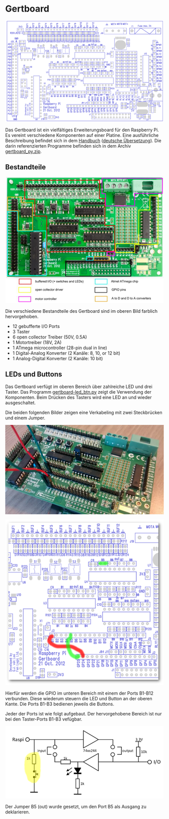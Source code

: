 Gertboard
=========

![Schaltbild](doc/gertboard_schaltbild.png)

Das Gertboard ist ein vielfältiges Erweiterungsboard für den Raspberry
Pi. Es vereint verschiedene Komponenten auf einer Platine. Eine
ausführliche Beschreibung befindet sich in dem
[Handbuch](doc/Gertboard_UM_with_python.pdf)
([deutsche Übersetzung](doc/Gertboard-Handbuch_deutsch.pdf)).
Die darin referenzierten Programme befinden sich in dem Archiv
[gertboard_py.zip](doc/gertboard_py.zip).

Bestandteile
------------

![Funktionsbloecke](doc/gertboard_funtional_blocks.png)

Die verschiedene Bestandteile des Gertboard sind im oberen Bild
farblich hervorgehoben.

* 12 gebufferte I/O Ports
* 3 Taster
* 6 open collector Treiber (50V, 0.5A)
* 1 Motortreiber (18V, 2A)
* 1 ATmega microcontroller (28-pin dual in line)
* 1 Digital-Analog Konverter (2 Kanäle: 8, 10, or 12 bit)
* 1 Analog-Digital Konverter (2 Kanäle: 10 bit)

LEDs und Buttons
----------------

Das Gertboard verfügt im oberen Bereich über zahlreiche LED und drei
Taster. Das Programm [gertboard-led_btn.py](gertboard-led_btn.py)
zeigt die Verwendung der Komponenten. Beim Drücken des Tasters wird
eine LED an und wieder ausgeschaltet.

Die beiden folgenden Bilder zeigen eine Verkabeling mit zwei
Steckbrücken und einem Jumper.

![led button](doc/gertboard_btn_led.jpg)

![schaltbild led btn](doc/gertboard_schaltbild_led_btn.png)

Hierfür werden die GPIO im unteren Bereich mit einem der Ports B1-B12
verbunden. Diese wiederum steuern die LED und Button an der oberen
Kante. Die Ports B1-B3 bedienen jeweils die Buttons.

Jeder der Ports ist wie folgt aufgebaut. Der hervorgehobene Bereich
ist nur bei den Taster-Ports B1-B3 vefügbar.

![ioport](doc/IOPort.png)

Der Jumper B5 (out) wurde gesetzt, um den Port B5 als Ausgang zu
deklarieren.
